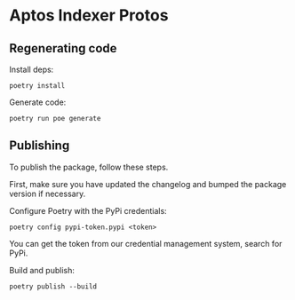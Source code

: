 # Aptos Indexer Protos

## Regenerating code
Install deps:
```
poetry install
```

Generate code:
```
poetry run poe generate
```

## Publishing
To publish the package, follow these steps.

First, make sure you have updated the changelog and bumped the package version if necessary.

Configure Poetry with the PyPi credentials:
```
poetry config pypi-token.pypi <token>
```

You can get the token from our credential management system, search for PyPi.

Build and publish:
```
poetry publish --build
```
